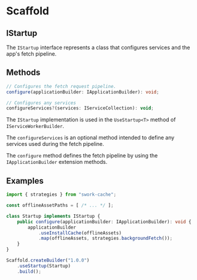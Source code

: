 # Scaffold

## IStartup

The `IStartup` interface represents a class that configures services and the app's fetch pipeline.

## Methods

```ts
// Configures the fetch request pipeline.
configure(applicationBuilder: IApplicationBuilder): void;

// Configures any services
configureServices?(services: IServiceCollection): void;
```

The `IStartup` implementation is used in the `UseStartup<T>` method of `IServiceWorkerBuilder`.

The `configureServices` is an optional method intended to define any services used during the fetch pipeline.

The `configure` method defines the fetch pipeline by using the `IApplicationBuilder` extension methods.

## Examples

```ts
import { strategies } from "swork-cache";

const offlineAssetPaths = [ /* ... */ ];

class Startup implements IStartup {
    public configure(applicationBuilder: IApplicationBuilder): void {
        applicationBuilder
            .useInstallCache(offlineAssets)
            .map(offlineAssets, strategies.backgroundFetch());
    }
}

Scaffold.createBuilder("1.0.0")
    .useStartup(Startup)
    .build();
```
